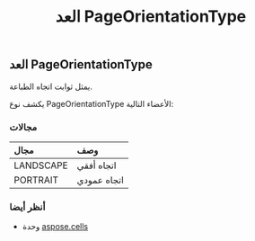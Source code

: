 ﻿---
title: العد PageOrientationType
second_title: Aspose.Cells for Python via .NET API المراجع
description:
type: docs
weight: 2310
url: /ar/python-net/aspose.cells/pageorientationtype/
is_root: false
---
##  العد PageOrientationType
يمثل ثوابت اتجاه الطباعة.



يكشف نوع PageOrientationType الأعضاء التالية:

###  مجالات
| مجال| وصف|
| :- | :- |
| LANDSCAPE | اتجاه أفقي|
| PORTRAIT | اتجاه عمودي|



###  أنظر أيضا
* وحدة [aspose.cells](..)

